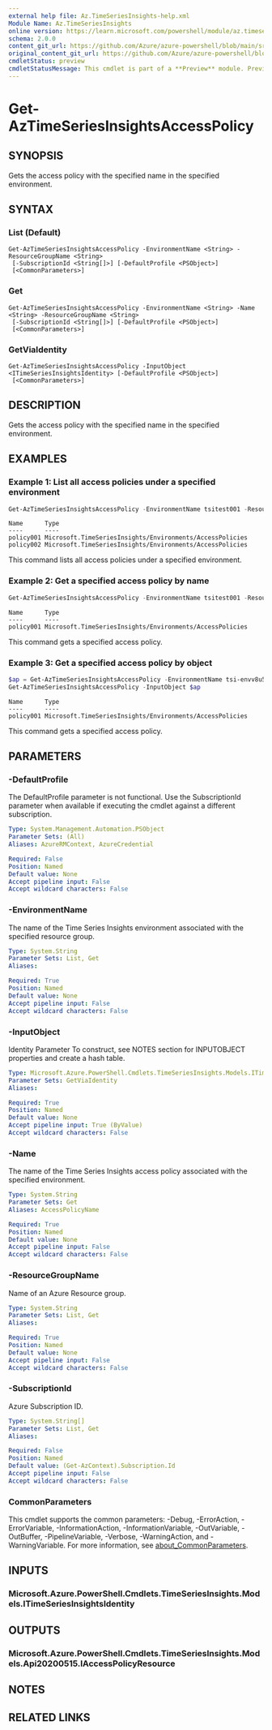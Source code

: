 ```yaml
---
external help file: Az.TimeSeriesInsights-help.xml
Module Name: Az.TimeSeriesInsights
online version: https://learn.microsoft.com/powershell/module/az.timeseriesinsights/get-aztimeseriesinsightsaccesspolicy
schema: 2.0.0
content_git_url: https://github.com/Azure/azure-powershell/blob/main/src/TimeSeriesInsights/TimeSeriesInsights/help/Get-AzTimeSeriesInsightsAccessPolicy.md
original_content_git_url: https://github.com/Azure/azure-powershell/blob/main/src/TimeSeriesInsights/TimeSeriesInsights/help/Get-AzTimeSeriesInsightsAccessPolicy.md
cmdletStatus: preview
cmdletStatusMessage: This cmdlet is part of a **Preview** module. Preview versions aren't recommended for use in production environments. For more information, see https://aka.ms/azps-refstatus.
---
```


# Get-AzTimeSeriesInsightsAccessPolicy

## SYNOPSIS
Gets the access policy with the specified name in the specified environment.

## SYNTAX

### List (Default)
```
Get-AzTimeSeriesInsightsAccessPolicy -EnvironmentName <String> -ResourceGroupName <String>
 [-SubscriptionId <String[]>] [-DefaultProfile <PSObject>]
 [<CommonParameters>]
```

### Get
```
Get-AzTimeSeriesInsightsAccessPolicy -EnvironmentName <String> -Name <String> -ResourceGroupName <String>
 [-SubscriptionId <String[]>] [-DefaultProfile <PSObject>]
 [<CommonParameters>]
```

### GetViaIdentity
```
Get-AzTimeSeriesInsightsAccessPolicy -InputObject <ITimeSeriesInsightsIdentity> [-DefaultProfile <PSObject>]
 [<CommonParameters>]
```

## DESCRIPTION
Gets the access policy with the specified name in the specified environment.

## EXAMPLES

### Example 1: List all access policies under a specified environment
```powershell
Get-AzTimeSeriesInsightsAccessPolicy -EnvironmentName tsitest001 -ResourceGroupName testgroup
```

```output
Name      Type
----      ----
policy001 Microsoft.TimeSeriesInsights/Environments/AccessPolicies
policy002 Microsoft.TimeSeriesInsights/Environments/AccessPolicies
```

This command lists all access policies under a specified environment.

### Example 2: Get a specified access policy by name
```powershell
Get-AzTimeSeriesInsightsAccessPolicy -EnvironmentName tsitest001 -ResourceGroupName testgroup -Name policy001
```

```output
Name      Type
----      ----
policy001 Microsoft.TimeSeriesInsights/Environments/AccessPolicies
```

This command gets a specified access policy.

### Example 3: Get a specified access policy by object
```powershell
$ap = Get-AzTimeSeriesInsightsAccessPolicy -EnvironmentName tsi-envv8u56x -ResourceGroupName tsi-test-i01k5l -Name tsi-apilgj5y 
Get-AzTimeSeriesInsightsAccessPolicy -InputObject $ap
```

```output
Name      Type
----      ----
policy001 Microsoft.TimeSeriesInsights/Environments/AccessPolicies
```

This command gets a specified access policy.

## PARAMETERS

### -DefaultProfile
The DefaultProfile parameter is not functional.
Use the SubscriptionId parameter when available if executing the cmdlet against a different subscription.

```yaml
Type: System.Management.Automation.PSObject
Parameter Sets: (All)
Aliases: AzureRMContext, AzureCredential

Required: False
Position: Named
Default value: None
Accept pipeline input: False
Accept wildcard characters: False
```

### -EnvironmentName
The name of the Time Series Insights environment associated with the specified resource group.

```yaml
Type: System.String
Parameter Sets: List, Get
Aliases:

Required: True
Position: Named
Default value: None
Accept pipeline input: False
Accept wildcard characters: False
```

### -InputObject
Identity Parameter
To construct, see NOTES section for INPUTOBJECT properties and create a hash table.

```yaml
Type: Microsoft.Azure.PowerShell.Cmdlets.TimeSeriesInsights.Models.ITimeSeriesInsightsIdentity
Parameter Sets: GetViaIdentity
Aliases:

Required: True
Position: Named
Default value: None
Accept pipeline input: True (ByValue)
Accept wildcard characters: False
```

### -Name
The name of the Time Series Insights access policy associated with the specified environment.

```yaml
Type: System.String
Parameter Sets: Get
Aliases: AccessPolicyName

Required: True
Position: Named
Default value: None
Accept pipeline input: False
Accept wildcard characters: False
```

### -ResourceGroupName
Name of an Azure Resource group.

```yaml
Type: System.String
Parameter Sets: List, Get
Aliases:

Required: True
Position: Named
Default value: None
Accept pipeline input: False
Accept wildcard characters: False
```

### -SubscriptionId
Azure Subscription ID.

```yaml
Type: System.String[]
Parameter Sets: List, Get
Aliases:

Required: False
Position: Named
Default value: (Get-AzContext).Subscription.Id
Accept pipeline input: False
Accept wildcard characters: False
```

### CommonParameters
This cmdlet supports the common parameters: -Debug, -ErrorAction, -ErrorVariable, -InformationAction, -InformationVariable, -OutVariable, -OutBuffer, -PipelineVariable, -Verbose, -WarningAction, and -WarningVariable. For more information, see [about_CommonParameters](http://go.microsoft.com/fwlink/?LinkID=113216).

## INPUTS

### Microsoft.Azure.PowerShell.Cmdlets.TimeSeriesInsights.Models.ITimeSeriesInsightsIdentity

## OUTPUTS

### Microsoft.Azure.PowerShell.Cmdlets.TimeSeriesInsights.Models.Api20200515.IAccessPolicyResource

## NOTES

## RELATED LINKS
